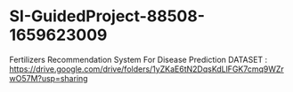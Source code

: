 # SI-GuidedProject-88508-1659623009
Fertilizers Recommendation System For Disease Prediction
DATASET : https://drive.google.com/drive/folders/1yZKaE6tN2DqsKdLlFGK7cmq9WZrwO57M?usp=sharing
